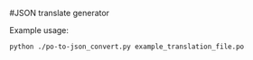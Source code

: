 #JSON translate generator

Example usage:
```
python ./po-to-json_convert.py example_translation_file.po
```
